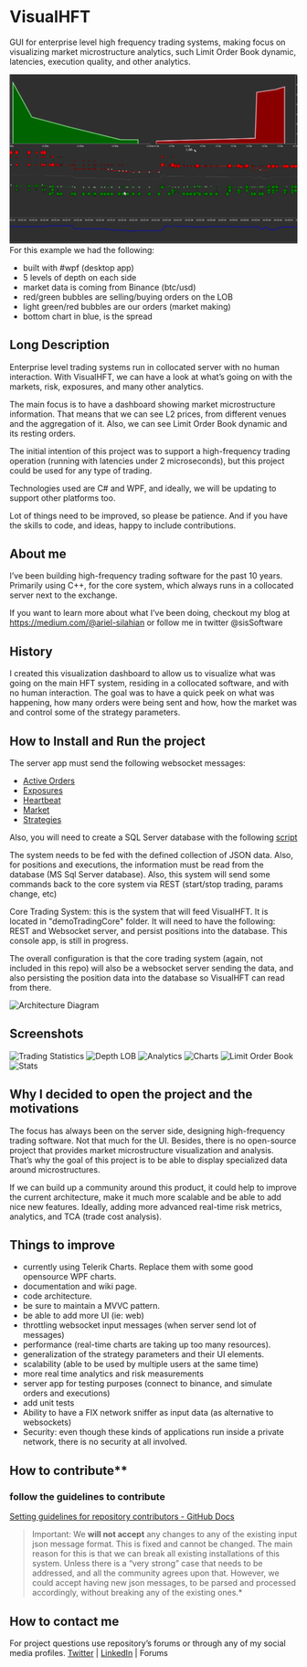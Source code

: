 # VisualHFT

GUI for enterprise level high frequency trading systems, making focus on visualizing market microstructure analytics, such Limit Order Book dynamic, latencies, execution quality, and other analytics.

![Limit Order Book Visualization](https://github.com/silahian/VisualHFT/blob/master/docImages/LOB_fulldepth.gif)
For this example we had the following:
- built with #wpf (desktop app)
- 5 levels of depth on each side
- market data is coming from Binance (btc/usd)
- red/green bubbles are selling/buying orders on the LOB
- light green/red bubbles are our orders (market making)
- bottom chart in blue, is the spread


## Long Description
Enterprise level trading systems run in collocated server with no human interaction. With VisualHFT, we can have a look at what’s going on with the markets, risk, exposures, and many other analytics.

The main focus is to have a dashboard showing market microstructure information. That means that we can see L2 prices, from different venues and the aggregation of it. Also, we can see Limit Order Book dynamic and its resting orders.

The initial intention of this project was to support a high-frequency trading operation (running with latencies under 2 microseconds), but this project could be used for any type of trading.

Technologies used are C# and WPF, and ideally, we will be updating to support other platforms too.

Lot of things need to be improved, so please be patience. And if you have the skills to code, and ideas, happy to include contributions.

## About me
I’ve been building high-frequency trading software for the past 10 years. Primarily using C++, for the core system, which always runs in a collocated server next to the exchange.

If you want to learn more about what I’ve been doing, checkout my blog at <https://medium.com/@ariel-silahian> or follow me in twitter @sisSoftware

## History
I created this visualization dashboard to allow us to visualize what was going on the main HFT system, residing in a collocated software, and with no human interaction. The goal was to have a quick peek on what was happening, how many orders were being sent and how, how the market was and control some of the strategy parameters.

## How to Install and Run the project
The server app must send the following websocket messages: 

- [Active Orders](https://github.com/silahian/VisualHFT/blob/master/WS_input_json/ActiveOrders.json)
- [Exposures](https://github.com/silahian/VisualHFT/blob/master/WS_input_json/Exposures.json)
- [Heartbeat](https://github.com/silahian/VisualHFT/blob/master/WS_input_json/HeartBeat.json)
- [Market](https://github.com/silahian/VisualHFT/blob/master/WS_input_json/Market.json)
- [Strategies](https://github.com/silahian/VisualHFT/blob/master/WS_input_json/Strategies.json)

Also, you will need to create a SQL Server database with the following [script](https://github.com/silahian/VisualHFT/blob/master/SQL%20scripts/table%20creation.sql)

The system needs to be fed with the defined collection of JSON data. Also, for positions and executions, the information must be read from the database (MS Sql Server database). Also, this system will send some commands back to the core system via REST (start/stop trading, params change, etc)

Core Trading System: this is the system that will feed VisualHFT. It is located in "demoTradingCore" folder. It will need to have the following: REST and Websocket server, and persist positions into the database. This console app, is still in progress.

The overall configuration is that the core trading system (again, not included in this repo) will also be a websocket server sending the data, and also persisting the position data into the database so VisualHFT can read from there.

![Architecture Diagram](/docImages/Aspose.Words.5b849bdf-d96d-4013-ad76-8c3daba3aead.002.png)

## Screenshots

![Trading Statistics](/docImages/Aspose.Words.5b849bdf-d96d-4013-ad76-8c3daba3aead.003.png)
![Depth LOB](/docImages/Aspose.Words.5b849bdf-d96d-4013-ad76-8c3daba3aead.004.png)
![Analytics](/docImages/Aspose.Words.5b849bdf-d96d-4013-ad76-8c3daba3aead.005.png)
![Charts](/docImages/Aspose.Words.5b849bdf-d96d-4013-ad76-8c3daba3aead.006.png)
![Limit Order Book](/docImages/Aspose.Words.5b849bdf-d96d-4013-ad76-8c3daba3aead.007.png)
![Stats](/docImages/Aspose.Words.5b849bdf-d96d-4013-ad76-8c3daba3aead.008.png)

## Why I decided to open the project and the motivations
The focus has always been on the server side, designing high-frequency trading software. Not that much for the UI. Besides, there is no open-source project that provides market microstructure visualization and analysis. That’s why the goal of this project is to be able to display specialized data around microstructures.

If we can build up a community around this product, it could help to improve the current architecture, make it much more scalable and be able to add nice new features. Ideally, adding more advanced real-time risk metrics, analytics, and TCA (trade cost analysis).

## Things to improve
- currently using Telerik Charts. Replace them with some good opensource WPF charts.
- documentation and wiki page.
- code architecture.
- be sure to maintain a MVVC pattern.
- be able to add more UI (ie: web)
- throttling websocket input messages (when server send lot of messages)
- performance (real-time charts are taking up too many resources).
- generalization of the strategy parameters and their UI elements.
- scalability (able to be used by multiple users at the same time)
- more real time analytics and risk measurements
- server app for testing purposes (connect to binance, and simulate orders and executions)
- add unit tests
- Ability to have a FIX network sniffer as input data (as alternative to websockets)
- Security: even though these kinds of applications run inside a private network, there is no security at all involved.

## How to contribute**
### follow the guidelines to contribute
[Setting guidelines for repository contributors - GitHub Docs](https://docs.github.com/en/communities/setting-up-your-project-for-healthy-contributions/setting-guidelines-for-repository-contributors)

> Important: We **will not accept** any changes to any of the existing input json message format. This is fixed and cannot be changed. The main reason for this is that we can break all existing installations of this system. Unless there is a “very strong” case that needs to be addressed, and all the community agrees upon that. However, we could accept having new json messages, to be parsed and processed accordingly, without breaking any of the existing ones.*


## How to contact me
For project questions use repository’s forums or through any of my social media profiles.
[Twitter](https://twitter.com/sisSoftware) | [LinkedIn](https://www.linkedin.com/in/silahian/) | Forums

